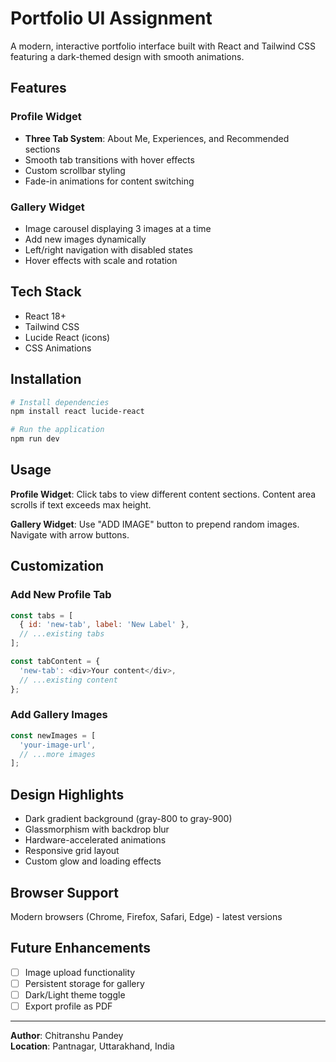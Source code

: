 # Portfolio UI Assignment

A modern, interactive portfolio interface built with React and Tailwind CSS featuring a dark-themed design with smooth animations.

## Features

### Profile Widget
- **Three Tab System**: About Me, Experiences, and Recommended sections
- Smooth tab transitions with hover effects
- Custom scrollbar styling
- Fade-in animations for content switching

### Gallery Widget
- Image carousel displaying 3 images at a time
- Add new images dynamically
- Left/right navigation with disabled states
- Hover effects with scale and rotation

## Tech Stack

- React 18+
- Tailwind CSS
- Lucide React (icons)
- CSS Animations

## Installation

```bash
# Install dependencies
npm install react lucide-react

# Run the application
npm run dev
```

## Usage

**Profile Widget**: Click tabs to view different content sections. Content area scrolls if text exceeds max height.

**Gallery Widget**: Use "ADD IMAGE" button to prepend random images. Navigate with arrow buttons.

## Customization

### Add New Profile Tab
```javascript
const tabs = [
  { id: 'new-tab', label: 'New Label' },
  // ...existing tabs
];

const tabContent = {
  'new-tab': <div>Your content</div>,
  // ...existing content
};
```

### Add Gallery Images
```javascript
const newImages = [
  'your-image-url',
  // ...more images
];
```

## Design Highlights

- Dark gradient background (gray-800 to gray-900)
- Glassmorphism with backdrop blur
- Hardware-accelerated animations
- Responsive grid layout
- Custom glow and loading effects

## Browser Support

Modern browsers (Chrome, Firefox, Safari, Edge) - latest versions

## Future Enhancements

- [ ] Image upload functionality
- [ ] Persistent storage for gallery
- [ ] Dark/Light theme toggle
- [ ] Export profile as PDF

---

**Author**: Chitranshu Pandey  
**Location**: Pantnagar, Uttarakhand, India